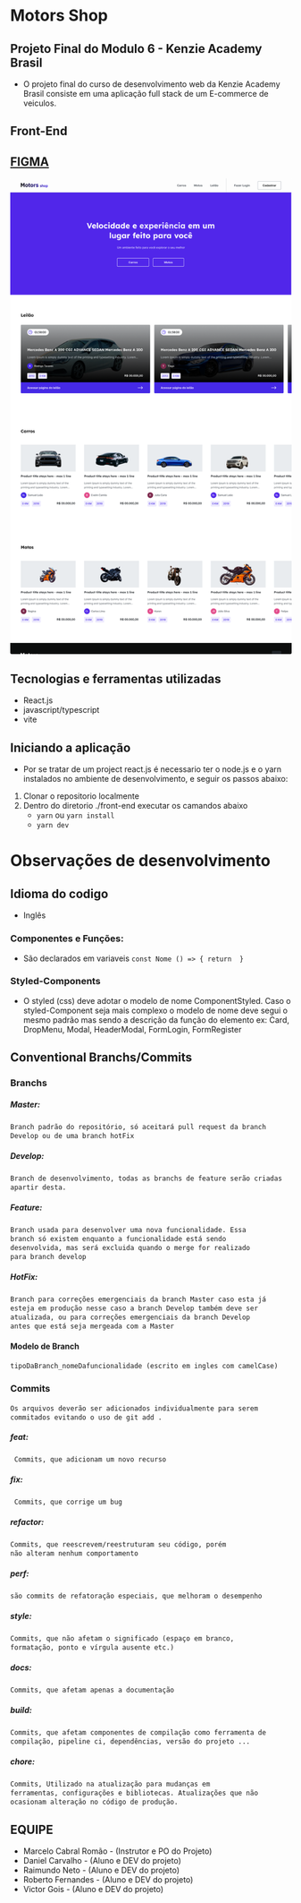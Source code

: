 # Motors Shop

## Projeto Final do Modulo 6 - Kenzie Academy Brasil

- O projeto final do curso de desenvolvimento web da Kenzie Academy Brasil consiste em uma aplicação full stack de um E-commerce de veiculos.

## Front-End

## [FIGMA](https://www.figma.com/file/gEUjTK4ozBPNbJnqI8qZPH/M6---E-Commerce?node-id=46%3A3&t=dyFMg6cLzCzVz5lz-0)

![FIGMA](../front-end/readme/Home.png)

## Tecnologias e ferramentas utilizadas

- React.js
- javascript/typescript
- vite

## Iniciando a aplicação

- Por se tratar de um project react.js é necessario ter o node.js e o yarn instalados no ambiente de desenvolvimento, e seguir os passos abaixo:

1. Clonar o repositorio localmente
2. Dentro do diretorio ./front-end executar os camandos abaixo
   - `yarn` ou `yarn install`
   - `yarn dev`

# Observações de desenvolvimento

## Idioma do codigo

- Inglês

### Componentes e Funções:

- São declarados em variaveis
  `const Nome () => {
    return 
}`

### Styled-Components

- O styled (css) deve adotar o modelo de nome ComponentStyled.
  Caso o styled-Component seja mais complexo o modelo de nome deve segui o mesmo padrão mas sendo a descrição da função do elemento ex:
  Card, DropMenu, Modal, HeaderModal, FormLogin, FormRegister

## Conventional Branchs/Commits

### Branchs

##### Master:

    Branch padrão do repositório, só aceitará pull request da branch
    Develop ou de uma branch hotFix

##### Develop:

    Branch de desenvolvimento, todas as branchs de feature serão criadas apartir desta.

##### Feature:

    Branch usada para desenvolver uma nova funcionalidade. Essa
    branch só existem enquanto a funcionalidade está sendo
    desenvolvida, mas será excluida quando o merge for realizado
    para branch develop

##### HotFix:

    Branch para correções emergenciais da branch Master caso esta já
    esteja em produção nesse caso a branch Develop também deve ser
    atualizada, ou para correções emergenciais da branch Develop
    antes que está seja mergeada com a Master

#### Modelo de Branch

    tipoDaBranch_nomeDafuncionalidade (escrito em ingles com camelCase)

### Commits

    Os arquivos deverão ser adicionados individualmente para serem
    commitados evitando o uso de git add .

##### feat:

     Commits, que adicionam um novo recurso

##### fix:

     Commits, que corrige um bug

##### refactor:

    Commits, que reescrevem/reestruturam seu código, porém
    não alteram nenhum comportamento

##### perf:

    são commits de refatoração especiais, que melhoram o desempenho

##### style:

    Commits, que não afetam o significado (espaço em branco,
    formatação, ponto e vírgula ausente etc.)

##### docs:

    Commits, que afetam apenas a documentação

##### build:

    Commits, que afetam componentes de compilação como ferramenta de
    compilação, pipeline ci, dependências, versão do projeto ...

##### chore:

    Commits, Utilizado na atualização para mudanças em
    ferramentas, configurações e bibliotecas. Atualizações que não ocasionam alteração no código de produção.

## EQUIPE

- Marcelo Cabral Romão - (Instrutor e PO do Projeto)
- Daniel Carvalho - (Aluno e DEV do projeto)
- Raimundo Neto - (Aluno e DEV do projeto)
- Roberto Fernandes - (Aluno e DEV do projeto)
- Victor Gois - (Aluno e DEV do projeto)

